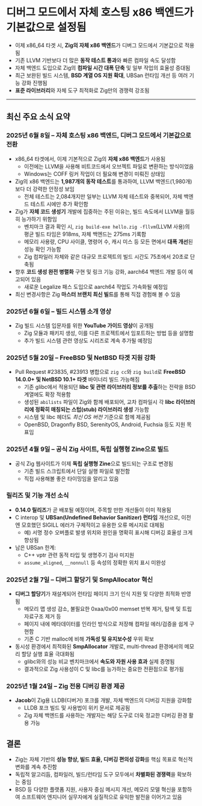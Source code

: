# 디버그 모드에서 자체 호스팅 x86 백엔드가 기본값으로 설정됨


* 이제 x86\_64 타겟 시, **Zig의 자체 x86 백엔드**가 디버그 모드에서 기본값으로 적용됨
* 기존 LLVM 기반보다 더 많은 **동작 테스트 통과**와 빠른 컴파일 속도 달성함
* 자체 백엔드 도입으로 Zig의 **컴파일 시간 대폭 단축** 및 일부 작업의 효율성 증대됨
* 최근 보완된 빌드 시스템, **BSD 계열 OS 지원 확대**, UBSan 런타임 개선 등 여러 기능 강화 진행됨
* **표준 라이브러리**와 자체 도구 최적화로 Zig만의 경쟁력 강조됨

---

최신 주요 소식 요약
-----------

### 2025년 6월 8일 – 자체 호스팅 x86 백엔드, 디버그 모드에서 기본값으로 전환

* x86\_64 타겟에서, 이제 기본적으로 Zig의 **자체 x86 백엔드**가 사용됨
  + 이전에는 LLVM을 사용해 비트코드에서 오브젝트 파일로 변환하는 방식이었음
  + Windows는 COFF 링커 작업이 더 필요해 변경이 미뤄진 상태임
* Zig의 x86 백엔드는 **1,987개의 동작 테스트**를 통과하여, LLVM 백엔드(1,980개)보다 더 강력한 안정성 보임
  + 전체 테스트는 2,084개지만 일부는 LLVM 자체 테스트와 중복되어, 자체 백엔드 테스트 시에만 추가 확인함
* Zig가 **자체 코드 생성기** 개발에 집중하는 주된 이유는, 빌드 속도에서 LLVM을 월등히 능가하기 위함임
  + 벤치마크 결과 확인 시, `zig build-exe hello.zig -fllvm`(LLVM 사용)의 평균 빌드 타임은 918ms, 자체 백엔드는 275ms 기록함
  + 메모리 사용량, CPU 사이클, 명령어 수, 캐시 미스 등 모든 면에서 **대폭 개선**된 성능 확인 가능함
  + Zig 컴파일러 자체와 같은 대규모 프로젝트의 빌드 시간도 75초에서 20초로 단축됨
* 향후 **코드 생성 완전 병렬화** 구현 및 링크 기능 강화, aarch64 백엔드 개발 등이 예고되어 있음
  + 새로운 Legalize 패스 도입으로 aarch64 작업도 가속화될 예정임
* 최신 변경사항은 Zig **마스터 브랜치 최신 빌드**를 통해 직접 경험해 볼 수 있음

### 2025년 6월 6일 – 빌드 시스템 소개 영상

* Zig 빌드 시스템 입문자를 위한 **YouTube 가이드 영상**이 공개됨
  + Zig 모듈과 패키지 생성, 이를 다른 프로젝트에서 임포트하는 방법 등을 설명함
  + 추가 빌드 시스템 관련 영상도 시리즈로 계속 추가될 예정임

### 2025년 5월 20일 – FreeBSD 및 NetBSD 타겟 지원 강화

* Pull Request #23835, #23913 병합으로 `zig cc`와 `zig build`로 **FreeBSD 14.0.0+ 및 NetBSD 10.1+ 타겟** 바이너리 빌드 가능해짐
  + 기존 glibc에서 적용되던 **libc 및 관련 라이브러리 정보를 추출**하는 전략을 BSD 계열에도 확장 적용함
  + 생성된 `abilists` 파일이 Zig와 함께 배포되어, 교차 컴파일시 각 **libc 라이브러리에 정확히 매칭되는 스텁(stub) 라이브러리 생성** 가능함
  + 시스템 및 libc 헤더도 *최신 OS 버전* 기준으로 함께 제공됨
  + OpenBSD, Dragonfly BSD, SerenityOS, Android, Fuchsia 등도 지원 목표임

### 2025년 4월 9일 – 공식 Zig 사이트, 독립 실행형 Zine으로 빌드

* 공식 Zig 웹사이트가 이제 **독립 실행형 Zine**으로 빌드되는 구조로 변경됨
  + 기존 빌드 스크립트에서 단일 실행 파일로 발전함
  + 직접 사용해볼 좋은 타이밍임을 알리고 있음

### 릴리즈 및 기능 개선 소식

* **0.14.0 릴리즈**가 곧 배포될 예정이며, 주목할 만한 개선들이 이미 적용됨
* C interop 및 **UBSan(Undefined Behavior Sanitizer) 런타임** 개선으로, 이전엔 모호했던 SIGILL 에러가 구체적이고 유용한 오류 메시지로 대체됨
  + 예) 서명 정수 오버플로 발생 위치와 원인을 명확히 표시해 디버깅 효율성 크게 향상됨
* 남은 UBSan 한계:
  + C++ vptr 관련 동적 타입 및 생명주기 검사 미지원
  + `assume_aligned`, `__nonnull` 등 속성의 정확한 위치 표시 미완성

### 2025년 2월 7일 – 디버그 할당기 및 SmpAllocator 혁신

* **디버그 할당기**가 재설계되어 런타임 페이지 크기 인식 지원 및 다양한 최적화 반영됨
  + 메모리 맵 생성 감소, 불필요한 0xaa/0x00 memset 반복 제거, 탐색 및 트립 자료구조 제거 등
  + 페이지 내에 메타데이터를 인라인 방식으로 저장해 컴파일 에러/검증을 쉽게 구현함
  + 기존 C 기반 malloc에 비해 **가독성 및 유지보수성** 우위 확보
* 동시성 환경에서 최적화된 **SmpAllocator** 개발로, multi-thread 환경에서의 메모리 할당 실행 효율 극대화됨
  + glibc와의 성능 비교 벤치마크에서 **속도와 자원 사용 효과** 실제 증명됨
  + 결과적으로 Zig 사용성이 C 및 libc를 능가하는 중요한 전환점으로 평가됨

### 2025년 1월 24일 – Zig 전용 디버깅 환경 제공

* **Jacob**이 Zig용 LLDB(디버거) 포크를 개발, 자체 백엔드의 디버깅 지원을 강화함
  + LLDB 포크 빌드 및 사용법이 위키 문서로 제공됨
  + Zig 자체 백엔드를 사용하는 개발자는 해당 도구로 더욱 정교한 디버깅 환경 활용 가능

결론
--

* Zig는 자체 기반의 **성능 향상, 빌드 효율, 디버깅 편의성 강화**를 핵심 목표로 혁신적 변화를 계속 추진함
* 독립적 알고리듬, 컴파일러, 빌드/런타임 도구 모두에서 **차별화된 경쟁력**을 확보하는 중임
* BSD 등 다양한 플랫폼 지원, 사용자 중심 메시지 개선, 메모리 모델 혁신을 포함하여 소프트웨어 엔지니어 실무자에게 실질적으로 유익한 발전을 이어가고 있음
